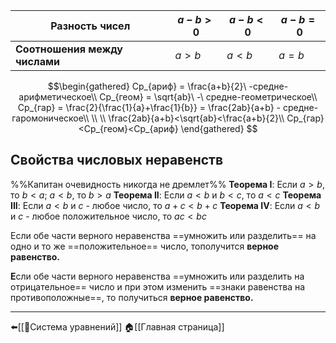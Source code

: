 
| Разность чисел                | $a-b>0$ | $a-b<0$ | $a-b=0$ |
| ----------------------------- | ------- | ------- | ------- |
| **Соотношения между числами** | $a>b$   | $a<b$   | $a=b$   |
$$\begin{gathered}
Ср_{ариф} = \frac{a+b}{2}\ -средне-арифметическое\\
Ср_{геом} = \sqrt{ab}\ -\ средне-геометрическое\\
Ср_{гар} = \frac{2}{\frac{1}{a}+\frac{1}{b}} = \frac{2ab}{a+b} - средне-гаромоническое\\
\\
\\
\frac{2ab}{a+b}<\sqrt{ab}<\frac{a+b}{2}\\
Ср_{гар}<Ср_{геом}<Ср_{ариф}
\end{gathered}
$$
## Свойства числовых неравенств
%%Капитан очевидность никогда не дремлет%%
**Теорема I**: Если $a>b$, то $b<a$; $a<b$, то $b>a$
**Теорема II**: Если $a<b$ и $b<c$, то $a<c$
**Теорема III**: Если $a<b$ и $c$ - любое число, то $a+c<b+c$
**Теорема IV**: Если $a<b$ и $c$ - любое положительное число, то $ac<bc$

Если обе части верного неравенства ==умножить или разделить== на одно и то же ==положительное== число, тополучится **верное равенство.**

**Е**сли обе части верного неравенства ==умножить или разделить на отрицательное== число и при этом изменить ==знаки равенства на противоположные==, то получиться **верное равенство.**

---
⬅️[[📒Система уравнений]]
🏠[[Главная страница]]